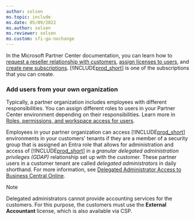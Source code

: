 ```yaml
---
author: solsen
ms.topic: include
ms.date: 05/09/2022
ms.author: solsen
ms.reviewer: solsen
ms.custom: sfi-ga-nochange
---
```

In the Microsoft Partner Center documentation, you can learn how to [request a reseller relationship with customers](/partner-center/request-a-relationship-with-a-customer), [assign licenses to users](/partner-center/assign-licenses-to-users), and [create new subscriptions](/partner-center/create-a-new-subscription). [!INCLUDE[prod_short](prod_short.md)] is one of the subscriptions that you can create.  

### Add users from your own organization

Typically, a partner organization includes employees with different responsibilities. You can assign different roles to users in your Partner Center environment depending on their responsibilities. Learn more in [Roles, permissions, and workspace access for users](/partner-center/account-settings/permissions-overview).

Employees in your partner organization can access [!INCLUDE[prod_short](prod_short.md)] environments in your customers' tenants if they are a member of a security group that is assigned an Entra role that allows for administration and access of [!INCLUDE[prod_short](prod_short.md)] in a *granular delegated administration privileges (GDAP)* relationship set up with the customer. These partner users in a customer tenant are called *delegated administrators* in daily shorthand. For more information, see [Delegated Administrator Access to Business Central Online](../../administration/delegated-admin.md).  

> [!NOTE]
> Delegated administrators cannot provide accounting services for the customers. For this purpose, the customers must use the **External Accountant** license, which is also available via CSP.
